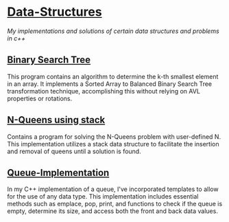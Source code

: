 # [Data-Structures](https://github.com/DilpreetKandola/Data-Structures)
*My implementations and solutions of certain data structures and problems in c++*

## [Binary Search Tree](https://github.com/DilpreetKandola/Data-Structures/tree/main/BST)
This program contains an algorithm to determine the k-th smallest element in an array. It implements a Sorted Array to Balanced Binary Search Tree transformation technique, accomplishing this without relying on AVL properties or rotations.

## [N-Queens using stack](https://github.com/DilpreetKandola/Data-Structures/tree/main/N-Queens)
Contains a program for solving the N-Queens problem with user-defined N. This implementation utilizes a stack data structure to facilitate the insertion and removal of queens until a solution is found.

## [Queue-Implementation](https://github.com/DilpreetKandola/Data-Structures/tree/main/queue-implementation)
In my C++ implementation of a queue, I've incorporated templates to allow for the use of any data type. This implementation includes essential methods such as emplace, pop, print, and functions to check if the queue is empty, determine its size, and access both the front and back data values.
